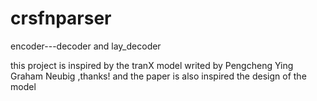 # crsfnparser
encoder---decoder and lay_decoder 

this project is inspired by the tranX model writed by Pengcheng Ying Graham Neubig ,thanks!
<coarse to fine decoding for semantic parsing > and the paper <data recombination for semantic parsing > is also inspired the design of the model 
